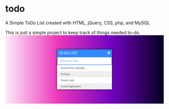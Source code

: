 # todo
A Simple ToDo List created with HTML, jQuery, CSS, php, and MySQL

This is just a simple project to keep track of things needed to-do. 
![alt text](https://raw.githubusercontent.com/snowballrandom/todo/master/todo-screen.png)
